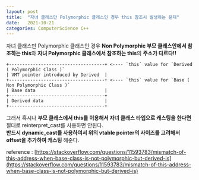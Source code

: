 ```yaml
---
layout: post
title:  "자녀 클래스만 Polymorphic 클래스인 경우 this 참조시 발생하는 문제"
date:   2021-10-21
categories: ComputerScience C++
---
```


자녀 클래스만 Polymorphic 클래스인 경우 **Non Polymorphic 부모 클래스안에서 참조하는 this**와 **자녀 Polymorphic 클래스에서 참조하는 this**의 **주소가 다르다!!**             

```
+------------------------------------+ <---- `this` value for `Derived ( Polymorphic Class )`
| VMT pointer introduced by Derived  |
+------------------------------------+ <---- `this` value for `Base ( Non Polymorphic Class )`
| Base data                          |
+------------------------------------+
| Derived data                       |
+------------------------------------+
```

그래서 혹시나 **부모 클래스에서 this를 이용해서 자녀 클래스 타입으로 캐스팅을 한다면** 절대로 reinterpret_cast를 사용하면 안된다.         
**반드시 dynamic_cast를 사용하여서 위의 vtable pointer의 사이즈를 고려해서 offset을 추가하여 캐스팅** 해준다.           

reference : [https://stackoverflow.com/questions/11593783/mismatch-of-this-address-when-base-class-is-not-polymorphic-but-derived-is](https://stackoverflow.com/questions/11593783/mismatch-of-this-address-when-base-class-is-not-polymorphic-but-derived-is)         

